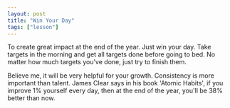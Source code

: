 ```yaml
---
layout: post
title: "Win Your Day"
tags: ["lesson"]
---
```


To create great impact at the end of the year. Just win your day. Take targets in the morning and get all targets done before going to bed. No matter how much targets you've done, just try to finish them. 

Believe me, it will be very helpful for your growth. Consistency is more important than talent. James Clear says in his book 'Atomic Habits', if you improve 1% yourself every day, then at the end of the year, you'll be 38% better than now. 